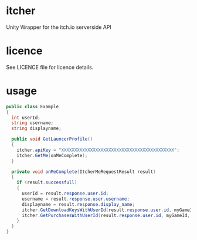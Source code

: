 # itcher
Unity Wrapper for the itch.io serverside API

# licence
See LICENCE file for licence details.

# usage
```C#
public class Example
{
  int userId;
  string username;
  string displayname;

  public void GetLauncerProfile()
  {
    itcher.apiKey = "XXXXXXXXXXXXXXXXXXXXXXXXXXXXXXXXXXXXXXXXXXX";
    itcher.GetMe(onMeComplete);
  }

  private void onMeComplete(ItcherMeRequestResult result)
  {
    if (result.successfull)
    {
      userId = result.response.user.id;
      username = result.response.user.username;
      displayname = result.response.display_name;
      itcher.GetDownloadKeysWithUserId(result.response.user.id, myGameId, onGetDownloadKeyComplete);
      itcher.GetPurchasesWithUserId(result.response.user.id, myGameId, onGetPurchasesComplete);
    }
  }
}
```
